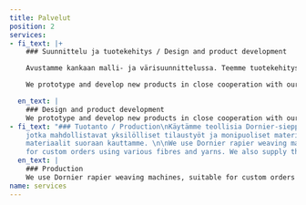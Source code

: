 ```yaml
---
title: Palvelut
position: 2
services:
- fi_text: |+
    ### Suunnittelu ja tuotekehitys / Design and product development

    Avustamme kankaan malli- ja värisuunnittelussa. Teemme tuotekehitystä yhteistyössä tekstiilialan toimijoiden kanssa. Suunnittelemme kankaan tuotannon ja selvitämme kustannusrakenteen.

    We prototype and develop new products in close cooperation with our clients. We can plan the production of the fabric and estimate the costs.

  en_text: |
    ### Design and product development
    We prototype and develop new products in close cooperation with our clients. We can plan the production of the fabric and estimate the costs.
- fi_text: "### Tuotanto / Production\nKäytämme teollisia Dornier-sieppari-kutomakoneita,
    jotka mahdollistavat yksilölliset tilaustyöt ja monipuoliset materiaalit. Saat
    materiaalit suoraan kauttamme. \n\nWe use Dornier rapier weaving machines, suitable
    for custom orders using various fibres and yarns. We also supply the materials.\n"
  en_text: |
    ### Production
    We use Dornier rapier weaving machines, suitable for custom orders using various fibres and yarns. We also supply the materials.
name: services
---
```



